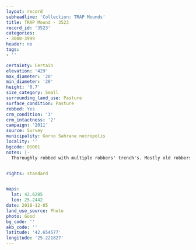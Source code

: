 ```yaml
---
layout: record
subheadline: 'Collection: TRAP Mounds'
title: TRAP Mound - 3523
record_id: '3523'
categories:
- 3000-3999
header: no
tags:
- ''

certainty: Certain
elevation: '429'
max_diameter: '20'
min_diameter: '20'
height: '0.7'
size_category: Small
surrounding_land_use: Pasture
surface_condition: Pasture
robbed: Yes
crm_condition: '3'
crm_intactness: '2'
campaign: '2011'
source: Survey
municipality: Gorno Sahrane necropolis
locality: ''
bgcode: DS001
notes: |-
  Thoroughly robbed with multiple robbers' trench's. Mostly old robbers' trench's.


rights: standard


maps:
  lat: 42.6285
  lon: 25.2442
date: 2018-12-05
land_use_source: Photo
photo: Good
bg_code: ''
akb_code: ''
latitude: '42.654577'
longitude: '25.221827'
---
```


